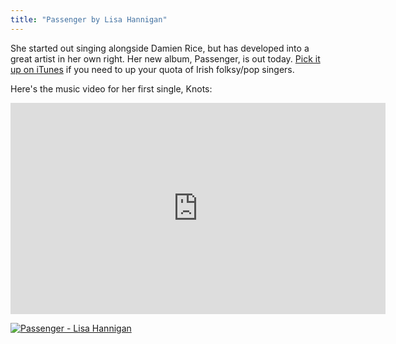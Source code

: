 ```yaml
---
title: "Passenger by Lisa Hannigan"
---
```

<p>She started out singing alongside Damien Rice, but has developed into a great artist in her own right. Her new album, Passenger, is out today. <a href="https://click.linksynergy.com/fs-bin/stat?id=6PFrOqNV4B8&offerid=146261&type=3&subid=0&tmpid=1826&RD_PARM1=http%253A%252F%252Fitunes.apple.com%252Fca%252Falbum%252Fpassenger%252Fid459132250%253Fuo%253D4%2526partnerId%253D30" target="itunes_store">Pick it up on iTunes</a> if you need to up your quota of Irish folksy/pop singers.</p>
<p>Here's the music video for her first single, Knots:</p>
<p><iframe width="600" height="338" src="https://www.npr.org/templates/event/embeddedVideo.php?storyId=140539730&mediaId=140609272" frameborder="0" scrolling="no"></iframe></p>
<p><a href="https://click.linksynergy.com/fs-bin/stat?id=6PFrOqNV4B8&offerid=146261&type=3&subid=0&tmpid=1826&RD_PARM1=http%253A%252F%252Fitunes.apple.com%252Fca%252Falbum%252Fpassenger%252Fid459132250%253Fuo%253D4%2526partnerId%253D30" target="itunes_store"><img src="https://ax.phobos.apple.com.edgesuite.net/images/web/linkmaker/badge_itunes-lrg.gif" alt="Passenger - Lisa Hannigan" style="border: 0;"/></a></p>



